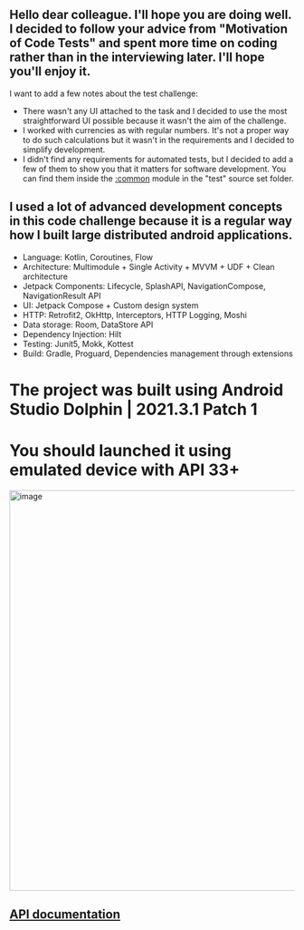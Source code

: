 ## Hello dear colleague. I'll hope you are doing well. I decided to follow your advice from "Motivation of Code Tests" and spent more time on coding rather than in the interviewing later. I'll hope you'll enjoy it.

 I want to add a few notes about the test challenge:

- There wasn't any UI attached to the task and I decided to use the most straightforward UI possible because it wasn't the aim of the challenge.
- I worked with currencies as with regular numbers. It's not a proper way to do such calculations but it wasn't in the requirements and I decided to simplify development.
- I didn't find any requirements for automated tests, but I decided to add a few of them to show you that it matters for software development. You can find them inside the [:common](https://github.com/mishamoovex/CurrencyCalculator/tree/master/core/common/src/test/java/com/mykhailo/vasylenko/common) module in the "test" source set folder.



## I used a lot of advanced development concepts in this code challenge because it is a regular way how I built large distributed android applications.

- Language: Kotlin, Coroutines, Flow
- Architecture: Multimodule + Single Activity + MVVM + UDF + Clean architecture
- Jetpack Components: Lifecycle, SplashAPI, NavigationCompose, NavigationResult API
- UI: Jetpack Compose + Custom design system
- HTTP: Retrofit2, OkHttp, Interceptors, HTTP Logging, Moshi
- Data storage: Room, DataStore API
- Dependency Injection: Hilt
- Testing: Junit5, Mokk, Kottest
- Build: Gradle, Proguard, Dependencies management through extensions

# The project was built using Android Studio Dolphin | 2021.3.1 Patch 1
# You should launched it using emulated device with API 33+




<img width="707" alt="image" src="https://user-images.githubusercontent.com/43451818/204493377-e621d33b-4cea-4cd4-92e2-6b2089b09e9a.png">


## [API documentation](https://bank.gov.ua/ua/open-data/api-dev)

